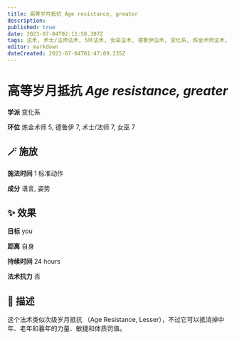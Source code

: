 ```yaml
---
title: 高等岁月抵抗 Age resistance, greater
description: 
published: true
date: 2023-07-04T02:11:58.307Z
tags: 法术, 术士/法师法术, 5环法术, 女巫法术, 德鲁伊法术, 变化系, 炼金术师法术, 7环法术
editor: markdown
dateCreated: 2023-07-04T01:47:09.235Z
---
```


# **高等岁月抵抗** *Age resistance, greater*

**学派** 变化系 

**环位** 炼金术师 5, 德鲁伊 7, 术士/法师 7, 女巫 7

## 🪄 施放

**施法时间** 1 标准动作

**成分** 语言, 姿势

## ✨ 效果 

**目标** you 

**距离** 自身  

**持续时间** 24 hours 

**法术抗力** 否

## 📖 描述

这个法术类似次级岁月抵抗 （Age Resistance, Lesser），不过它可以抵消掉中年、老年和暮年的力量、敏捷和体质罚值。
    